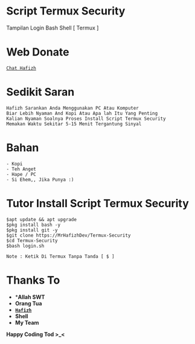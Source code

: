 # Script Termux Security
Tampilan Login Bash Shell [ Termux ]

# Web Donate

[`Chat Hafizh`](https://wa.me/6285741056111?text=Bang+Saya+Mau+Donasi+Untuk+Anda+Dengan+Metode+Pembayaran+)

# Sedikit Saran
```
Hafizh Sarankan Anda Menggunakan PC Atau Komputer
Biar Lebih Nyaman And Kopi Atau Apa lah Itu Yang Penting
Kalian Nyaman Soalnya Proses Install Script Termux Security
Memakan Waktu Sekitar 5-15 Menit Tergantung Sinyal
```

# Bahan
```
- Kopi
- Teh Anget
- Hape / PC
- Si Ehem,, Jika Punya :)
```

# Tutor Install Script Termux Security
```
$apt update && apt upgrade
$pkg install bash -y
$pkg install git -y
$git clone https://MrHafizhDev/Termux-Security
$cd Termux-Security
$bash login.sh

Note : Ketik Di Termux Tanpa Tanda [ $ ]
```
# Thanks To
- ***Allah SWT**
- **Orang Tua**
- **[`Hafizh`](https://github.com/MrHafizhDev)**
- **Shell**
- **My Team**

**Happy Coding Tod >_<**

